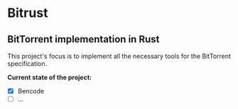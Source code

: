 # Bitrust

## BitTorrent implementation in Rust

This project's focus is to implement all the necessary tools for the BitTorrent specification.

**Current state of the project:**

- [x] Bencode
- [ ] ...
